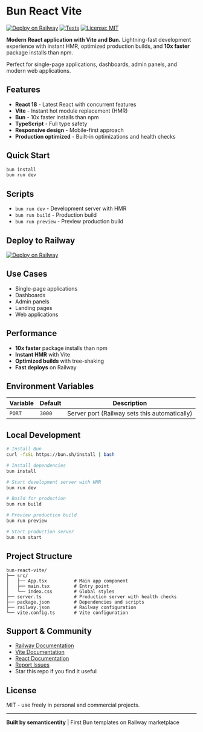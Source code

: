 # Bun React Vite

[![Deploy on Railway](https://railway.app/button.svg)](https://railway.app/template/YOUR-CODE)
[![Tests](https://github.com/semanticentity/railway-bun-templates/workflows/Tests/badge.svg)](https://github.com/semanticentity/railway-bun-templates/actions)
[![License: MIT](https://img.shields.io/badge/License-MIT-yellow.svg)](https://opensource.org/licenses/MIT)

**Modern React application with Vite and Bun.** Lightning-fast development experience with instant HMR, optimized production builds, and **10x faster** package installs than npm.

Perfect for single-page applications, dashboards, admin panels, and modern web applications.

## Features

- **React 18** - Latest React with concurrent features
- **Vite** - Instant hot module replacement (HMR)
- **Bun** - 10x faster installs than npm
- **TypeScript** - Full type safety
- **Responsive design** - Mobile-first approach
- **Production optimized** - Built-in optimizations and health checks

## Quick Start

```bash
bun install
bun run dev
```

## Scripts

- `bun run dev` - Development server with HMR
- `bun run build` - Production build
- `bun run preview` - Preview production build

## Deploy to Railway

[![Deploy on Railway](https://railway.app/button.svg)](https://railway.app/template/YOUR-CODE)

## Use Cases

- Single-page applications
- Dashboards
- Admin panels
- Landing pages
- Web applications

## Performance

- **10x faster** package installs than npm
- **Instant HMR** with Vite
- **Optimized builds** with tree-shaking
- **Fast deploys** on Railway

## Environment Variables

| Variable | Default | Description |
|----------|---------|-------------|
| `PORT` | `3000` | Server port (Railway sets this automatically) |

## Local Development

```bash
# Install Bun
curl -fsSL https://bun.sh/install | bash

# Install dependencies
bun install

# Start development server with HMR
bun run dev

# Build for production
bun run build

# Preview production build
bun run preview

# Start production server
bun run start
```

## Project Structure

```
bun-react-vite/
├── src/
│   ├── App.tsx          # Main app component
│   ├── main.tsx         # Entry point
│   └── index.css        # Global styles
├── server.ts            # Production server with health checks
├── package.json         # Dependencies and scripts
├── railway.json         # Railway configuration
└── vite.config.ts       # Vite configuration
```

## Support & Community

- [Railway Documentation](https://docs.railway.com)
- [Vite Documentation](https://vitejs.dev)
- [React Documentation](https://react.dev)
- [Report Issues](https://github.com/semanticentity/railway-bun-templates/issues)
- Star this repo if you find it useful

## License

MIT - use freely in personal and commercial projects.

---

**Built by semanticentity** | First Bun templates on Railway marketplace

